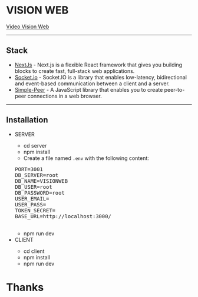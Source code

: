 
  <h1>VISION WEB</h1>

  <a href="https://youtu.be/PicAjEIeEo0?si=lc0vxQfPyHf_DZ83">Video Vision Web</a>

  <hr/>
  <h2>Stack</h2>

  <ul>
    <li>
      <a href="https://nextjs.org/">NextJs</a> - Next.js is a flexible React framework that gives you building blocks to create fast, full-stack web applications.
    </li>
    <li>
      <a href="https://socket.io/">Socket.io</a> - Socket.IO is a library that enables low-latency, bidirectional and event-based communication between a client and a server.
    </li>
    <li>
      <a href="https://github.com/feross/simple-peer">Simple-Peer</a> - A JavaScript library that enables you to create peer-to-peer connections in a web browser.
    </li>
  </ul>

  <hr/>

  <h2>Installation</h2>

  <ul>
    <li>SERVER</li>
    <ul>
      <li>cd server</li>
      <li>npm install</li>
      <li>Create a file named <code>.env</code> with the following content:</li>
    </ul>
    <pre>
PORT=3001
DB_SERVER=root
DB_NAME=VISIONWEB
DB_USER=root
DB_PASSWORD=root
USER_EMAIL=
USER_PASS=
TOKEN_SECRET=
BASE_URL=http://localhost:3000/
    </pre>
    <ul>
      <li>npm run dev</li>
    </ul>
    <li>CLIENT</li>
    <ul>
      <li>cd client</li>
      <li>npm install</li>
      <li>npm run dev</li>
    </ul>
  </ul>

  <h1>Thanks</h1>

